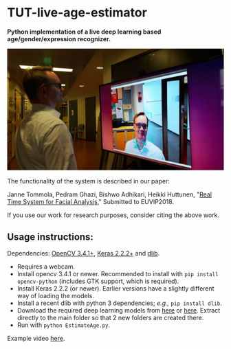 # TUT-live-age-estimator

**Python implementation of a live deep learning based age/gender/expression recognizer.**

![Image](doc/demo.jpg "demo")

The functionality of the system is described in our paper:

Janne Tommola, Pedram Ghazi, Bishwo Adhikari, Heikki Huttunen, "[Real Time System for Facial Analysis](https://arxiv.org/abs/1809.05474)," Submitted to EUVIP2018.

If you use our work for research purposes, consider citing the above work.

## Usage instructions:


Dependencies: [OpenCV 3.4.1+](http://www.opencv.org/), [Keras 2.2.2+](http://keras.io/) and [dlib](http://dlib.net/).


  * Requires a webcam.
  * Install opencv 3.4.1 or newer. Recommended to install with `pip install opencv-python` (includes GTK support, which is required).
  * Install Keras 2.2.2 (or newer). Earlier versions have a slightly different way of loading the models.
  * Install a recent dlib with python 3 dependencies; _e.g.,_ `pip install dlib`.
  * Download the required deep learning models from [here](http://www.cs.tut.fi/~hehu/models.zip) or [here](https://tutfi-my.sharepoint.com/:u:/g/personal/janne_tommola_tut_fi/EcrQbRgnsydApRFsmsUbPfABcEK0arXtCe796Bt1x7_U7g?e=fQJN7Z). Extract directly to the main folder so that 2 new folders are created there.
  * Run with `python EstimateAge.py`.


Example video [here](https://youtu.be/Kfe5hKNwrCU).
